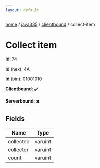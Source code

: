 ```yaml
---
layout: default
---
```


[home](/)  /  [java335](/protocol/java335)  /  [clientbound](/protocol/java335/clientbound)  /  collect-item

# Collect item

**Id**: 74

**Id** (hex): 4A

**Id** (bin): 01001010

**Clientbound**: ✔️

**Serverbound**: ✖️

## Fields

Name | Type
---|---
collected | varuint
collector | varuint
count | varuint
